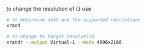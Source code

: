to change the resolution of i3 use

```bash
# to determine what are the supported resolutions
xrand

# to change to target resolution
xrandr --output Virtual-1 --mode 4096x2160 
```
